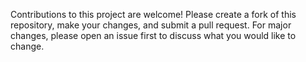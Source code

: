 Contributions to this project are welcome! Please create a fork of this repository, make your changes, and submit a pull request. For major changes, please open an issue first to discuss what you would like to change.

